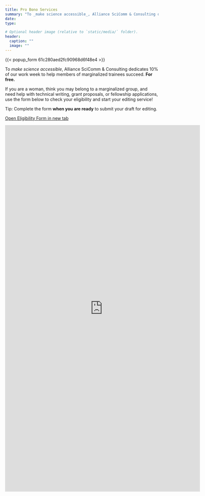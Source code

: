 ```yaml
---
title: Pro Bono Services
summary: "To _make science accessible_, Alliance SciComm & Consulting dedicates 10% of our work week to help members of marginalized trainees succeed. **For free.**"
date:
type:

# Optional header image (relative to `static/media/` folder).
header:
  caption: ""
  image: ""
---
```

{{< popup_form 61c280aed2fc90968d6f48e4 >}}

To _make science accessible_, Alliance SciComm & Consulting dedicates 10% of our work week to help members of marginalized trainees succeed. **For free.**


If you are a woman, think you may belong to a marginalized group, and need help with technical writing, grant proposals, or fellowship applications, use the form below to check your eligibility and start your editing service!

Tip: Complete the form **when you are ready** to submit your draft for editing.

[Open Eligibility Form in new tab](https://docs.google.com/forms/d/e/1FAIpQLSeUoS1gvwR--5BmdjWkmQLFac4THX21KXTJLZ26RosvhGRQ2Q/viewform?usp=sf_link)


<iframe src=https://docs.google.com/forms/d/e/1FAIpQLSeUoS1gvwR--5BmdjWkmQLFac4THX21KXTJLZ26RosvhGRQ2Q/viewform?embedded=true" width="640" height="1200" frameborder="0" marginheight="0" marginwidth="0"></iframe>

